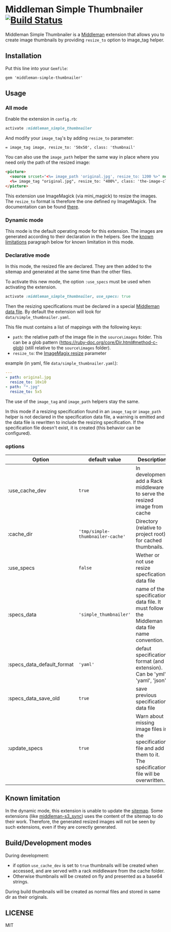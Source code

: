 Middleman Simple Thumbnailer [![Build Status](https://travis-ci.org/kubenstein/middleman-simple-thumbnailer.png?branch=master)](https://travis-ci.org/kubenstein/middleman-simple-thumbnailer)
=============

Middleman Simple Thumbnailer is a [Middleman](http://middlemanapp.com/) extension that allows you to create image thumbnails by providing `resize_to` option to image_tag helper.


## Installation

Put this line into your `Gemfile`:
```
gem 'middleman-simple-thumbnailer'
```

## Usage

### All mode

Enable the extension in `config.rb`:
```ruby
activate :middleman_simple_thumbnailer
```

And modify your `image_tag`'s by adding `resize_to` parameter:
```
= image_tag image, resize_to: '50x50', class: 'thumbnail'
```

You can also use the `image_path` helper the same way in place where you need only the path of the resized image:
```html
<picture>
  <source srcset="<%= image_path 'original.jpg', resize_to: 1200 %>" media="(min-width: 900px)">
  <%= image_tag "original.jpg", resize_to: "400%", class: 'the-image-class' %>
</picture>
``` 

This extension use ImageMagick (via mini_magick) to resize the images.
The `resize_to` format is therefore the one defined ny ImageMagick. The documentation can be found [there](http://www.imagemagick.org/script/command-line-processing.php#geometry).

### Dynamic mode

This mode is the default operating mode for this extension.
The images are generated according to their declaration in the helpers.
See the [known limitations](#known-limitation) paragraph below for known limitation in this mode.

### Declarative mode

In this mode, the resized file are declared. They are then added to the sitemap and generated at the same time than the other files.

To activate this new mode, the option `:use_specs` must be used when activating the extension.

```ruby
activate :middleman_simple_thumbnailer, use_specs: true
```

Then the resizing specifications must be declared in a special [Middleman data file](https://middlemanapp.com/advanced/data-files/). By default the extension will look for `data/simple_thumbnailer.yaml`.

This file must contains a list of mappings with the following keys:
  - `path`: the relative path of the image file in the `source\images` folder. This can be a glob pattern (https://ruby-doc.org/core/Dir.html#method-c-glob) (still relative to the `source\images` folder).
  - `resize_to`: the [ImageMagix resize](http://www.imagemagick.org/script/command-line-processing.php#geometry) parameter

example (in yaml, file `data/simple_thumbnailer.yaml`):

```yaml
---
- path: original.jpg
  resize_to: 10x10
- path: "*.jpg"
  resize_to: 5x5
```

The use of the `image_tag` and `image_path` helpers stay the same.

In this mode if a resizing specification found in an `image_tag` or `image_path` helper is not declared in the specification data file, a warning is emitted and the data file is rewritten to include the resizing specification. If the specification file doesn't exist, it is created (this behavior can be configured).


### options

Option                        | default value                    | Description 
------------------------------|----------------------------------|-------------
:use\_cache\_dev              | `true`                           | In development, add a Rack middleware to serve the resized image from cache
:cache\_dir                   | `'tmp/simple-thumbnailer-cache'` | Directory (relative to project root) for cached thumbnails.
:use\_specs                   | `false`                          | Wether or not use resize specfication data file
:specs\_data                  | `'simple_thumbnailer'`           | name of the specification data file. It must follow the Middleman data file name convention.
:specs\_data\_default\_format | `'yaml'`                         | defaut specification format (and extension). Can be 'yml', 'yaml', 'json'
:specs\_data\_save\_old       | `true`                           | save previous specification data file
:update\_specs                | `true`                           | Warn about missing image files in the specification file and add them to it. The spécification file will be overwritten.


## Known limitation

In the dynamic mode, this extension is unable to update the [sitemap](https://middlemanapp.com/advanced/sitemap/). Some extensions (like [middleman-s3_sync](https://github.com/fredjean/middleman-s3_sync)) uses the content of the sitemap to do their work. Therefore, the generated resized images will not be seen by such extensions, even if they are corectly generated.


## Build/Development modes

During development:
  - if option `use_cache_dev` is set to `true` thumbnails will be created when accessed, and are served with a rack middleware from the cache folder.
  - Otherwise thumbnails will be created on fly and presented as a base64 strings.

During build thumbnails will be created as normal files and stored in same dir as their originals.


## LICENSE

MIT
